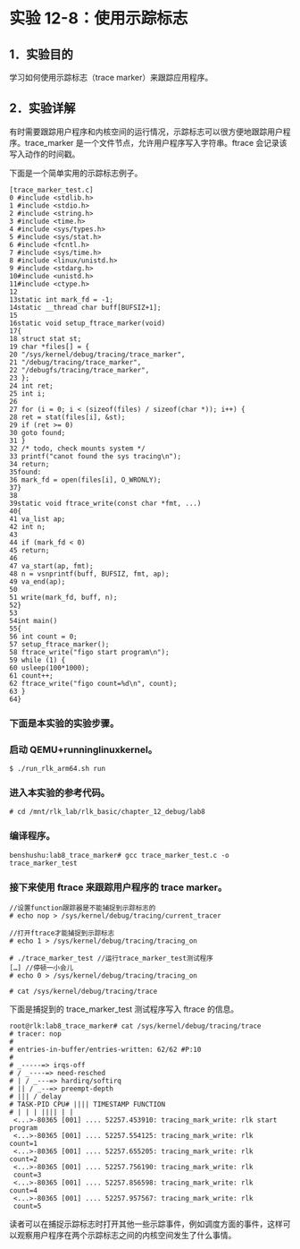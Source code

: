 # 实验 12-8：使用示踪标志

## 1．实验目的

学习如何使用示踪标志（trace marker）来跟踪应用程序。

## 2．实验详解

​		有时需要跟踪用户程序和内核空间的运行情况，示踪标志可以很方便地跟踪用户程序。trace_marker 是一个文件节点，允许用户程序写入字符串。ftrace 会记录该写入动作的时间戳。

下面是一个简单实用的示踪标志例子。

```
[trace_marker_test.c]
0 #include <stdlib.h>
1 #include <stdio.h>
2 #include <string.h>
3 #include <time.h>
4 #include <sys/types.h>
5 #include <sys/stat.h>
6 #include <fcntl.h>
7 #include <sys/time.h>
8 #include <linux/unistd.h>
9 #include <stdarg.h>
10#include <unistd.h>
11#include <ctype.h>
12
13static int mark_fd = -1;
14static __thread char buff[BUFSIZ+1];
15
16static void setup_ftrace_marker(void)
17{
18 struct stat st;
19 char *files[] = {
20 "/sys/kernel/debug/tracing/trace_marker",
21 "/debug/tracing/trace_marker",
22 "/debugfs/tracing/trace_marker",
23 };
24 int ret;
25 int i;
26
27 for (i = 0; i < (sizeof(files) / sizeof(char *)); i++) {
28 ret = stat(files[i], &st);
29 if (ret >= 0)
30 goto found;
31 }
32 /* todo, check mounts system */
33 printf("canot found the sys tracing\n");
34 return;
35found:
36 mark_fd = open(files[i], O_WRONLY);
37}
38
39static void ftrace_write(const char *fmt, ...)
40{
41 va_list ap;
42 int n;
43
44 if (mark_fd < 0)
45 return;
46
47 va_start(ap, fmt);
48 n = vsnprintf(buff, BUFSIZ, fmt, ap);
49 va_end(ap);
50
51 write(mark_fd, buff, n);
52}
53
54int main()
55{
56 int count = 0;
57 setup_ftrace_marker();
58 ftrace_write("figo start program\n");
59 while (1) {
60 usleep(100*1000);
61 count++;
62 ftrace_write("figo count=%d\n", count);
63 }
64}
```

### 下面是本实验的实验步骤。

### 启动 QEMU+runninglinuxkernel。

```
$ ./run_rlk_arm64.sh run
```



### 进入本实验的参考代码。

```
# cd /mnt/rlk_lab/rlk_basic/chapter_12_debug/lab8
```



### 编译程序。

```
benshushu:lab8_trace_marker# gcc trace_marker_test.c -o trace_marker_test
```

### 接下来使用 ftrace 来跟踪用户程序的 trace marker。

```
//设置function跟踪器是不能捕捉到示踪标志的
# echo nop > /sys/kernel/debug/tracing/current_tracer

//打开ftrace才能捕捉到示踪标志
# echo 1 > /sys/kernel/debug/tracing/tracing_on

# ./trace_marker_test //运行trace_marker_test测试程序
[…] //停顿一小会儿
# echo 0 > /sys/kernel/debug/tracing/tracing_on

# cat /sys/kernel/debug/tracing/trace
```

下面是捕捉到的 trace_marker_test 测试程序写入 ftrace 的信息。

```
root@rlk:lab8_trace_marker# cat /sys/kernel/debug/tracing/trace
# tracer: nop
#
# entries-in-buffer/entries-written: 62/62 #P:10
#
# _-----=> irqs-off
# / _----=> need-resched
# | / _---=> hardirq/softirq
# || / _--=> preempt-depth
# ||| / delay
# TASK-PID CPU# |||| TIMESTAMP FUNCTION
# | | | |||| | |
 <...>-80365 [001] .... 52257.453910: tracing_mark_write: rlk start 
program
 <...>-80365 [001] .... 52257.554125: tracing_mark_write: rlk 
count=1
 <...>-80365 [001] .... 52257.655205: tracing_mark_write: rlk 
count=2
 <...>-80365 [001] .... 52257.756190: tracing_mark_write: rlk
 count=3
 <...>-80365 [001] .... 52257.856598: tracing_mark_write: rlk 
count=4
 <...>-80365 [001] .... 52257.957567: tracing_mark_write: rlk
 count=5
```

​		读者可以在捕捉示踪标志时打开其他一些示踪事件，例如调度方面的事件，这样可以观察用户程序在两个示踪标志之间的内核空间发生了什么事情。